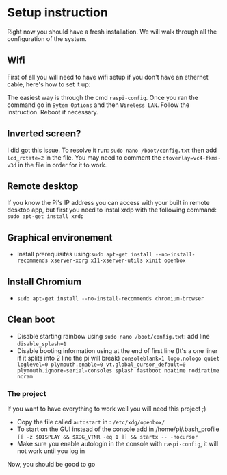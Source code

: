 # Setup instruction

Right now you should have a fresh installation. We will walk through all the configuration of the system.

## Wifi

First of all you will need to have wifi setup if you don't have an ethernet cable, here's how to set it up:

The easiest way is through the cmd `raspi-config`.
Once you ran the command go in `Sytem Options` and then `Wireless LAN`.
Follow the instruction.
Reboot if necessary.

## Inverted screen?

I did got this issue. To resolve it run: `sudo nano /boot/config.txt` then add `lcd_rotate=2` in the file.
You may need to comment the `dtoverlay=vc4-fkms-v3d` in the file in order for it to work.

## Remote desktop

If you know the Pi's IP address you can access with your built in remote desktop app, but first you need to instal xrdp with the following command: 
`sudo apt-get install xrdp`

## Graphical environement

- Install prerequisites using:`sudo apt-get install --no-install-recommends xserver-xorg x11-xserver-utils xinit openbox`

## Install Chromium

- `sudo apt-get install --no-install-recommends chromium-browser`

## Clean boot
- Disable starting rainbow using `sudo nano /boot/config.txt`: add line `disable_splash=1`
- Disable booting information using at the end of first line (It's a one liner if it splits into 2 line the pi will break) `consoleblank=1 logo.nologo quiet loglevel=0 plymouth.enable=0 vt.global_cursor_default=0 plymouth.ignore-serial-consoles splash fastboot noatime nodiratime noram`

### The project

If you want to have everything to work well you will need this project ;)

- Copy the file called `autostart` in : `/etc/xdg/openbox/`
- To start on the GUI instead of the console add in /home/pi/.bash_profile `[[ -z $DISPLAY && $XDG_VTNR -eq 1 ]] && startx -- -nocursor`
- Make sure you enable autologin in the console with `raspi-config`, it will not work until you log in

Now, you should be good to go
